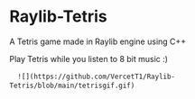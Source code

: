 # Raylib-Tetris
A Tetris game made in Raylib engine using C++

Play Tetris while you listen to 8 bit music :)

      ![](https://github.com/VercetT1/Raylib-Tetris/blob/main/tetrisgif.gif)




